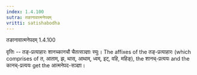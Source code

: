```yaml
---
index: 1.4.100
sutra: तङानावात्मनेपदम्
vritti: satishabodha
---
```



 तङानावात्मनेपदम् 1.4.100 


वृत्तिः -- तङ्-प्रत्‍याहारः शानच्‍कानचौ चैतत्‍सञ्ज्ञाः स्‍युः। The affixes of the तङ्-प्रत्याहारः (which comprises of त, आताम्, झ, थास्, आथाम्, ध्वम्, इट्, वहि, महिङ्), the शानच्-प्रत्ययः and the कानच्-प्रत्ययः get the आत्मनेपद-सञ्ज्ञा। 


